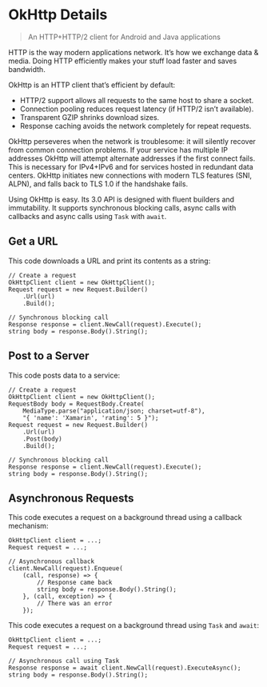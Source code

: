 # OkHttp Details

> An HTTP+HTTP/2 client for Android and Java applications

HTTP is the way modern applications network. It’s how we exchange data &amp;
media. Doing HTTP efficiently makes your stuff load faster and saves
bandwidth.

OkHttp is an HTTP client that’s efficient by default:

  * HTTP/2 support allows all requests to the same host to share a socket.
  * Connection pooling reduces request latency (if HTTP/2 isn’t available).
  * Transparent GZIP shrinks download sizes.
  * Response caching avoids the network completely for repeat requests.

OkHttp perseveres when the network is troublesome: it will silently recover
from common connection problems. If your service has multiple IP addresses
OkHttp will attempt alternate addresses if the first connect fails. This is
necessary for IPv4+IPv6 and for services hosted in redundant data centers.
OkHttp initiates new connections with modern TLS features (SNI, ALPN), and
falls back to TLS 1.0 if the handshake fails.

Using OkHttp is easy. Its 3.0 API is designed with fluent builders and
immutability. It supports synchronous blocking calls, async calls with
callbacks and async calls using `Task` with `await`.

## Get a URL

This code downloads a URL and print its contents as a string:

    // Create a request
    OkHttpClient client = new OkHttpClient();
    Request request = new Request.Builder()
        .Url(url)
        .Build();
    
    // Synchronous blocking call
    Response response = client.NewCall(request).Execute();
    string body = response.Body().String();

## Post to a Server

This code posts data to a service:

    // Create a request
    OkHttpClient client = new OkHttpClient();
    RequestBody body = RequestBody.Create(
        MediaType.parse("application/json; charset=utf-8"), 
        "{ 'name': 'Xamarin', 'rating': 5 }");
    Request request = new Request.Builder()
        .Url(url)
        .Post(body)
        .Build();
        
    // Synchronous blocking call
    Response response = client.NewCall(request).Execute();
    string body = response.Body().String();

## Asynchronous Requests

This code executes a request on a background thread using a callback mechanism:

    OkHttpClient client = ...;
    Request request = ...;
    
    // Asynchronous callback
    client.NewCall(request).Enqueue(
        (call, response) => {
            // Response came back
            string body = response.Body().String();
        }, (call, exception) => {
            // There was an error
        });
    
This code executes a request on a background thread using `Task` and `await`:
    
    OkHttpClient client = ...;
    Request request = ...;
    
    // Asynchronous call using Task
    Response response = await client.NewCall(request).ExecuteAsync();
    string body = response.Body().String();
